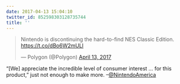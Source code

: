 ```yaml
---
date: 2017-04-13 15:04:10
twitter_id: 852598303128735744
title: ''
---
```


<blockquote class="twitter-tweet"><p lang="en" dir="ltr">Nintendo is discontinuing the hard-to-find NES Classic Edition. <a href="https://t.co/dBo6W2mULl">https://t.co/dBo6W2mULl</a></p>&mdash; Polygon (@Polygon) <a href="https://twitter.com/Polygon/status/852592989008515078?ref_src=twsrc%5Etfw">April 13, 2017</a></blockquote>
<script async src="https://platform.twitter.com/widgets.js" charset="utf-8"></script>

“[We] appreciate the incredible level of consumer interest … for this product,” just not enough to make more. –[@NintendoAmerica](https://twitter.com/NintendoAmerica)
